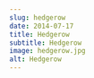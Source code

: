 ```yaml
---
slug: hedgerow
date: 2014-07-17
title: Hedgerow
subtitle: Hedgerow
image: hedgerow.jpg
alt: Hedgerow
---
```


